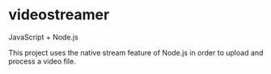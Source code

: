 # videostreamer
JavaScript + Node.js

This project uses the native stream feature of Node.js in order to upload and process a video file. 
